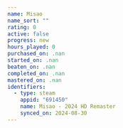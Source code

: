 ```yaml
---
name: Misao
name_sort: ""
rating: 0
active: false
progress: new
hours_played: 0
purchased_on: .nan
started_on: .nan
beaten_on: .nan
completed_on: .nan
mastered_on: .nan
identifiers:
  - type: steam
    appid: "691450"
    name: Misao - 2024 HD Remaster
    synced_on: 2024-08-30
---
```

